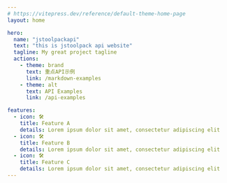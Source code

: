 ```yaml
---
# https://vitepress.dev/reference/default-theme-home-page
layout: home

hero:
  name: "jstoolpackapi"
  text: "this is jstoolpack api website"
  tagline: My great project tagline
  actions:
    - theme: brand
      text: 重点API示例
      link: /markdown-examples
    - theme: alt
      text: API Examples
      link: /api-examples

features:
  - icon: 🛠️
    title: Feature A
    details: Lorem ipsum dolor sit amet, consectetur adipiscing elit
  - icon: 🛠️
    title: Feature B
    details: Lorem ipsum dolor sit amet, consectetur adipiscing elit
  - icon: 🛠️
    title: Feature C
    details: Lorem ipsum dolor sit amet, consectetur adipiscing elit
---
```


